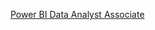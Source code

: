 [Power BI Data Analyst Associate](https://learn.microsoft.com/api/credentials/share/en-us/01082802/440AF68661AF8347?sharingId)
